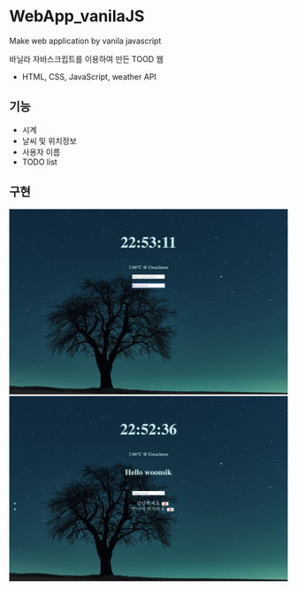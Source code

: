 # WebApp_vanilaJS

Make web application by vanila javascript

바닐라 자바스크립트를 이용하여 만든 TOOD 웹

- HTML, CSS, JavaScript, weather API

## 기능

- 시계
- 날씨 및 위치정보
- 사용자 이름
- TODO list

## 구현

<img width="600" src="images/readmeImg0.png">

<img width="600" src="images/readmeImg1.png">
